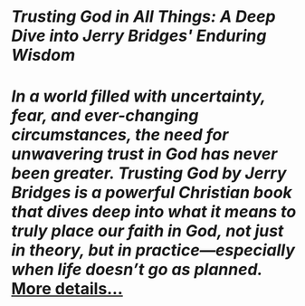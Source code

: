 # *Trusting God in All Things: A Deep Dive into Jerry Bridges' Enduring Wisdom*
# *In a world filled with uncertainty, fear, and ever-changing circumstances, the need for unwavering trust in God has never been greater. Trusting God by Jerry Bridges is a powerful Christian book that dives deep into what it means to truly place our faith in God, not just in theory, but in practice—especially when life doesn’t go as planned.* [More details…](https://spiritualkhazaana.com/trusting-god-in-all-things-enduring-wisdom/)
